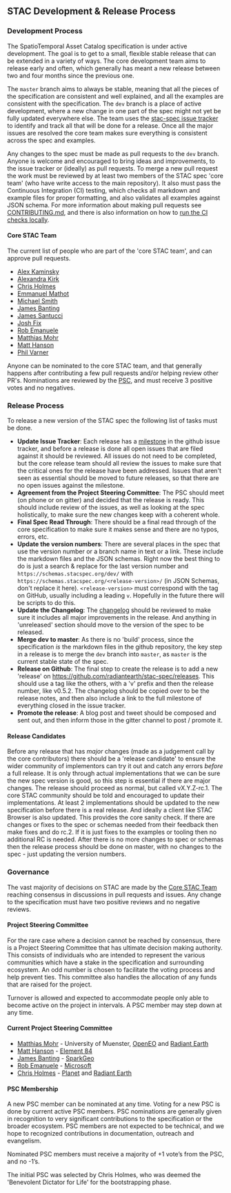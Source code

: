 ## STAC Development & Release Process

### Development Process

The SpatioTemporal Asset Catalog specification is under active development. The goal is to get to a small, flexible stable
release that can be extended in a variety of ways. The core development team aims to release early and often, which generally
has meant a new release between two and four months since the previous one.

The `master` branch aims to always be stable, meaning that all the pieces of the specification are consistent and well
explained, and all the examples are consistent with the specification. The `dev` branch is a place of active development,
where a new change in one part of the spec might not yet be fully updated everywhere else. The team uses the
[stac-spec issue tracker](https://github.com/radiantearth/stac-spec/issues) to identify and track all that will be done for
a release. Once all the major issues are resolved the core team makes sure everything is consistent across the spec and
examples.

Any changes to the spec must be made as pull requests to the `dev` branch. Anyone is welcome and encouraged to bring ideas
and improvements, to the issue tracker or (ideally) as pull requests. To merge a new pull request the work must be reviewed
by at least two members of the STAC spec 'core team' (who have write access to the main repository). It also must pass the
Continuous Integration (CI) testing, which checks all markdown and example files for proper formatting, and also validates all
examples against JSON schema. For more information about making pull requests see [CONTRIBUTING.md](CONTRIBUTING.md),
and there is also information on how to [run the CI checks locally](CONTRIBUTING.md#check-files).

#### Core STAC Team

The current list of people who are part of the 'core STAC team', and can approve pull requests.

- [Alex Kaminsky](https://github.com/alkamin)
- [Alexandra Kirk](https://github.com/anayeaye)
- [Chris Holmes](http://github.com/cholmes)
- [Emmanuel Mathot](https://github.com/emmanuelmathot)
- [Michael Smith](https://github.com/hgs-msmith)
- [James Banting](https://github.com/jbants)
- [James Santucci](https://github.com/jisantuc)
- [Josh Fix](https://github.com/joshfix)
- [Rob Emanuele](https://github.com/lossyrob)
- [Matthias Mohr](https://github.com/m-mohr)
- [Matt Hanson](https://github.com/matthewhanson)
- [Phil Varner](https://github.com/philvarner)

Anyone can be nominated to the core STAC team, and that generally happens after contributing a few pull requests
and/or helping review other PR's. Nominations are reviewed by the [PSC](#project-steering-committee), and must receive
3 positive votes and no negatives.

### Release Process

To release a new version of the STAC spec the following list of tasks must be done.

- **Update Issue Tracker**: Each release has a [milestone](https://github.com/radiantearth/stac-spec/milestones) in the github
  issue tracker, and before a release is done all open issues that are filed against it should be reviewed. All issues do not
  need to be completed, but the core release team should all review the issues to make sure that the critical ones for the
  release have been addressed. Issues that aren't seen as essential should be moved to future releases, so that there are no
  open issues against the milestone.
- **Agreement from the Project Steering Committee**: The PSC should meet (on phone or on gitter) and decided that the release is ready.
  This should include review of the issues, as well as looking at the spec holistically, to make sure the new changes keep
  with a coherent whole.
- **Final Spec Read Through**: There should be a final read through of the core specification to make sure it makes sense
  and there are no typos, errors, etc.
- **Update the version numbers**: There are several places in the spec that use the version number or a branch name in text
  or a link. These include the markdown files and the JSON schemas. Right now the best thing to do is just a search & replace
  for the last version number and `https://schemas.stacspec.org/dev/` with `https://schemas.stacspec.org/<release-version>/`
  (in JSON Schemas, don't replace it here). `<release-version>` must correspond with the tag on GitHub, usually including a leading `v`.
  Hopefully in the future there will be scripts to do this.
- **Update the Changelog**: The [changelog](CHANGELOG.md) should be reviewed to make sure it includes all major improvements
  in the release. And anything in 'unreleased' section should move to the version of the spec to be released.
- **Merge dev to master**: As there is no 'build' process, since the specification _is_ the markdown files in the github
  repository, the key step in a release is to merge the `dev` branch into `master`, as `master` is the current stable state
  of the spec.
- **Release on Github**: The final step to create the release is to add a new 'release' on
  <https://github.com/radiantearth/stac-spec/releases>. This should use a tag like the others, with a 'v' prefix and then the
  release number, like v0.5.2. The changelog should be copied over to be the release notes, and then also include a link to
  the full milestone of everything closed in the issue tracker.
- **Promote the release**: A blog post and tweet should be composed and sent out, and then inform those in the gitter channel
  to post / promote it.

#### Release Candidates

Before any release that has _major_ changes (made as a judgement call by the core contributors) there should be a 'release
candidate' to ensure the wider community of implementors can try it out
and catch any errors _before_ a full release. It is only through actual implementations that we can be sure the new spec
version is good, so this step is essential if there are major changes. The release should proceed as normal, but called
vX.Y.Z-rc.1. The core STAC community should be told and encouraged to update their implementations. At least 2 implementations
should be updated to the new specification before there is a real release. And ideally a client like STAC Browser is also
updated. This provides the core sanity check. If there are changes or fixes to the spec or
schemas needed from their feedback then make fixes and do rc.2. If it is just fixes to the examples or tooling then no
additional RC is needed. After there is no more changes to spec or schemas then the release process should be done on master,
with no changes to the spec - just updating the version numbers.

### Governance

The vast majority of decisions on STAC are made by the [Core STAC Team](#core-stac-team) reaching consensus in
discussions in pull requests and issues. Any change to the specification must have two positive reviews and no negative
reviews.

#### Project Steering Committee

For the rare case where a decision cannot be reached by consensus, there is a Project Steering Committee that has ultimate
decision making authority. This consists of individuals who are intended to represent the various communities which have a
stake in the specification and surrounding ecosystem. An odd number is chosen to facilitate the voting process and help prevent ties.
This committee also handles the allocation of any funds that are raised for the project.

Turnover is allowed and expected to accommodate people only able to become active on the project in intervals.
A PSC member may step down at any time.

#### Current Project Steering Committee

- [Matthias Mohr](https://github.com/m-mohr) - University of Muenster, [OpenEO](https://openeo.org/) and [Radiant Earth](https://www.radiant.earth/)
- [Matt Hanson](https://github.com/matthewhanson) - [Element 84](https://www.element84.com/)
- [James Banting](https://github.com/jbants) - [SparkGeo](https://sparkgeo.com/)
- [Rob Emanuele](https://github.com/lossyrob) - [Microsoft](https://microsoft.com/)
- [Chris Holmes](https://github.com/cholmes) - [Planet](https://planet.com) and [Radiant Earth](https://www.radiant.earth/)

#### PSC Membership

A new PSC member can be nominated at any time. Voting for a new PSC is done by current active PSC members. PSC nominations are
generally given in recognition to very significant contributions to the specification or the broader ecosystem. PSC members
are not expected to be technical, and we hope to recognized contributions in documentation, outreach and evangelism.

Nominated PSC members must receive a majority of +1 vote’s from the PSC, and no -1’s.

The initial PSC was selected by Chris Holmes, who was deemed the 'Benevolent Dictator for Life' for the bootstrapping phase.
